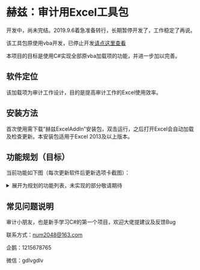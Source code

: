 # 赫兹：审计用Excel工具包

开发中，尚未完结。2019.9.6着急准备转行，长期暂停开发了，工作稳定了再说。

该工具包原使用vba开发，已停止开发[请点这里查看](https://gitee.com/HeZhe_N/HertZ)

本项目的目标是使用C#实现全部原vba加载项的功能，并进一步加以完善。

## 软件定位

该加载项为审计工作设计，目的是提高审计工作的Excel使用效率。

## 安装方法

首次使用需下载“赫兹ExcelAddIn”安装包，双击运行，之后打开Excel会自动加载及检查更新。本安装包适用于Excel 2013及以上版本。

## 功能规划（目标）
当前功能如下图（每次更新软件后更新选项卡截图）：


<details>
<summary>展开为规划的功能列表，未实现的部分敬请期待</summary>

+ 加工
    - 账表加工
        - 加工余额表
        - 加工序时帐
        - 生成抽凭表
        - 设置
    - 往来款项
        - 加工明细
        - 拆分帐龄
        - 自动抽函
        - 导出清单
        - 制作函证
    - 固定资产
        - 加工明细
        - 折旧测算
        - 生成抽盘
    - 多年度
        - 合并加工帐
+ 处理
    - 展开下级
    - 月度分析
    - 科目透视
+ 年审
    - 试算平衡表
    - 填列附注
    - 生成抵消列
+ 工具
    - 填充空行
    - 对比两列
    - 按列合并
    - 按列拆表
    - 正负切换
        - 加
        - 减
        - 乘
        - 除
    - 保留小数
    - 日期格式
    - 引用转值
    - 工具设置
+ 更多
    - 教学视频
    - 版本信息
    
</details>

## 常见问题说明

审计小朋友，也是新手学习C#的第一个项目，欢迎大佬提建议及反馈Bug

联系方式：num2048@163.com

企鹅：1215678765

微信：gdlvgdlv
